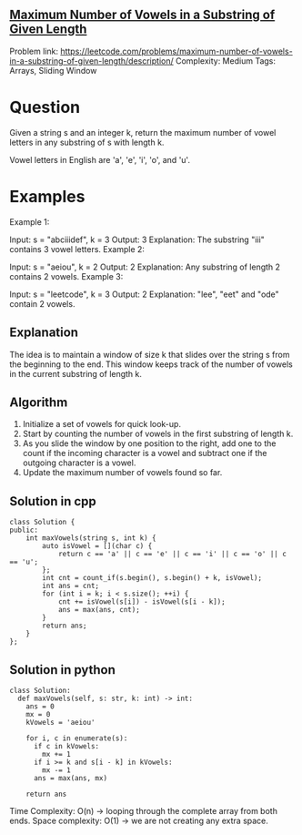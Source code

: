 ## [Maximum Number of Vowels in a Substring of Given Length](https://leetcode.com/problems/maximum-number-of-vowels-in-a-substring-of-given-length)

Problem link: https://leetcode.com/problems/maximum-number-of-vowels-in-a-substring-of-given-length/description/
Complexity: Medium 
Tags: Arrays, Sliding Window


# Question

Given a string s and an integer k, return the maximum number of vowel letters in any substring of s with length k.

Vowel letters in English are 'a', 'e', 'i', 'o', and 'u'.


# Examples

Example 1:

Input: s = "abciiidef", k = 3
Output: 3
Explanation: The substring "iii" contains 3 vowel letters.
Example 2:

Input: s = "aeiou", k = 2
Output: 2
Explanation: Any substring of length 2 contains 2 vowels.
Example 3:

Input: s = "leetcode", k = 3
Output: 2
Explanation: "lee", "eet" and "ode" contain 2 vowels.

## Explanation

The idea is to maintain a window of size k that slides over the string s from the beginning to the end. This window keeps track of the number of vowels in the current substring of length k.

## Algorithm

1. Initialize a set of vowels for quick look-up.
2. Start by counting the number of vowels in the first substring of length k.
3. As you slide the window by one position to the right, add one to the count if the incoming character is a vowel and subtract one if the outgoing character is a vowel.
4. Update the maximum number of vowels found so far.


## Solution in cpp
```
class Solution {
public:
    int maxVowels(string s, int k) {
        auto isVowel = [](char c) {
            return c == 'a' || c == 'e' || c == 'i' || c == 'o' || c == 'u';
        };
        int cnt = count_if(s.begin(), s.begin() + k, isVowel);
        int ans = cnt;
        for (int i = k; i < s.size(); ++i) {
            cnt += isVowel(s[i]) - isVowel(s[i - k]);
            ans = max(ans, cnt);
        }
        return ans;   
    }
};
```

## Solution in python
```
class Solution:
  def maxVowels(self, s: str, k: int) -> int:
    ans = 0
    mx = 0
    kVowels = 'aeiou'

    for i, c in enumerate(s):
      if c in kVowels:
        mx += 1
      if i >= k and s[i - k] in kVowels:
        mx -= 1
      ans = max(ans, mx)

    return ans
```
Time Complexity: O(n) -> looping through the complete array from both ends.
Space complexity: O(1) -> we are not creating any extra space. 	
